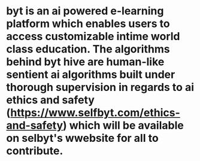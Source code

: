 # byt is an ai powered e-learning platform  which enables users to access customizable intime world class education. The algorithms behind byt hive are human-like sentient ai algorithms built under thorough supervision in regards to ai ethics and safety (https://www.selfbyt.com/ethics-and-safety) which will be available on selbyt's wwebsite for all to contribute.